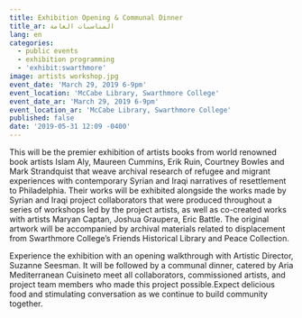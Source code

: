 ```yaml
---
title: Exhibition Opening & Communal Dinner
title_ar: المناسبات العامة
lang: en
categories:
  - public events
  - exhibition programming
  - 'exhibit:swarthmore'
image: artists workshop.jpg
event_date: 'March 29, 2019 6-9pm'
event_location: 'McCabe Library, Swarthmore College'
event_date_ar: 'March 29, 2019 6-9pm'
event_location_ar: 'McCabe Library, Swarthmore College'
published: false
date: '2019-05-31 12:09 -0400'
---
```


This will be the premier exhibition of artists books from world renowned book artists Islam Aly, Maureen Cummins, Erik Ruin, Courtney Bowles and Mark Strandquist that weave archival research of refugee and migrant experiences with contemporary Syrian and Iraqi narratives of resettlement to Philadelphia. Their works will be exhibited alongside the works made by Syrian and Iraqi project collaborators that were produced throughout a series of workshops led by the project artists, as well as co-created works with artists Maryan Captan, Joshua Graupera, Eric Battle. The original artwork will be accompanied by archival materials related to displacement from Swarthmore College’s Friends Historical Library and Peace Collection.

Experience the exhibition with an opening walkthrough with Artistic Director, Suzanne Seesman. It will be followed by a communal dinner, catered by Aria Mediterranean Cuisineto meet all collaborators, commissioned artists, and project team members who made this project possible.Expect delicious food and stimulating conversation as we continue to build community together.
